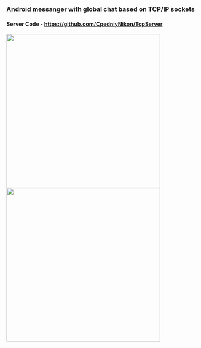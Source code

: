 ### Android messanger with global chat based on TCP/IP sockets
#### Server Code - https://github.com/CpedniyNikon/TcpServer
<img align="left" src="C:\Users\carry\Desktop\trashshitasfuck\Authorization.png" width="400"/>
<img align="left" src="C:\Users\carry\Desktop\trashshitasfuck\Authorization.png" width="400"/>

